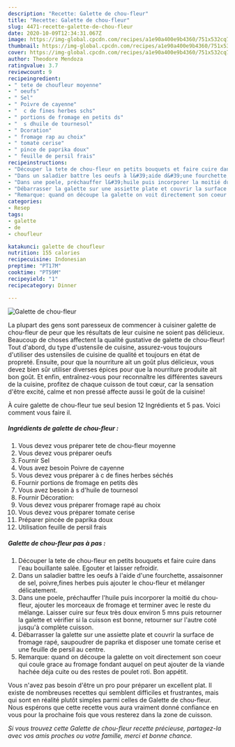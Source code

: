 ```yaml
---
description: "Recette: Galette de chou-fleur"
title: "Recette: Galette de chou-fleur"
slug: 4471-recette-galette-de-chou-fleur
date: 2020-10-09T12:34:31.067Z
image: https://img-global.cpcdn.com/recipes/a1e90a400e9b4360/751x532cq70/galette-de-chou-fleur-photo-principale-de-la-recette.jpg
thumbnail: https://img-global.cpcdn.com/recipes/a1e90a400e9b4360/751x532cq70/galette-de-chou-fleur-photo-principale-de-la-recette.jpg
cover: https://img-global.cpcdn.com/recipes/a1e90a400e9b4360/751x532cq70/galette-de-chou-fleur-photo-principale-de-la-recette.jpg
author: Theodore Mendoza
ratingvalue: 3.7
reviewcount: 9
recipeingredient:
- " tete de choufleur moyenne"
- " oeufs"
- " Sel"
- " Poivre de cayenne"
- "  c de fines herbes schs"
- " portions de fromage en petits ds"
- "  s dhuile de tournesol"
- " Dcoration"
- " fromage rap au choix"
- " tomate cerise"
- " pince de paprika doux"
- " feuille de persil frais"
recipeinstructions:
- "Découper la tete de chou-fleur en petits bouquets et faire cuire dans l&#39;eau bouillante salée. Egouter et laisser refroidir."
- "Dans un saladier battre les oeufs à l&#39;aide d&#39;une fourchette, assaisonner de sel, poivre,fines herbes puis ajouter le chou-fleur et mélanger délicatement."
- "Dans une poele, préchauffer l&#39;huile puis incorporer la moitié du chou-fleur, ajouter les morceaux de fromage et terminer avec le reste du mélange. Laisser cuire sur feux très doux environ 5 mns puis retourner la galette et vérifier si la cuisson est bonne, retourner sur l&#39;autre coté jusqu&#39;à complète cuisson."
- "Débarrasser la galette sur une assiette plate et couvrir la surface de fromage rapé, saupoudrer de paprika et disposer une tomate cerise et une feuille de persil au centre."
- "Remarque: quand on découpe la galette on voit directement son coeur qui coule grace au fromage fondant auquel on peut ajouter de la viande hachée déja cuite ou des restes de poulet roti. Bon appétit."
categories:
- Resep
tags:
- galette
- de
- choufleur

katakunci: galette de choufleur 
nutrition: 155 calories
recipecuisine: Indonesian
preptime: "PT17M"
cooktime: "PT59M"
recipeyield: "1"
recipecategory: Dinner

---
```



![Galette de chou-fleur](https://img-global.cpcdn.com/recipes/a1e90a400e9b4360/751x532cq70/galette-de-chou-fleur-photo-principale-de-la-recette.jpg)

La plupart des gens sont paresseux de commencer à cuisiner galette de chou-fleur de peur que les résultats de leur cuisine ne soient pas délicieux. Beaucoup de choses affectent la qualité gustative de galette de chou-fleur! Tout d'abord, du type d'ustensile de cuisine, assurez-vous toujours d'utiliser des ustensiles de cuisine de qualité et toujours en état de propreté. Ensuite, pour que la nourriture ait un goût plus délicieux, vous devez bien sûr utiliser diverses épices pour que la nourriture produite ait bon goût. Et enfin, entraînez-vous pour reconnaître les différentes saveurs de la cuisine, profitez de chaque cuisson de tout cœur, car la sensation d'être excité, calme et non pressé affecte aussi le goût de la cuisine!

<!--inarticleads1-->

À cuire galette de chou-fleur tue seul besion 12 Ingrédients et 5 pas. Voici comment vous faire il.

##### Ingrédients de galette de chou-fleur :

1. Vous devez vous préparer  tete de chou-fleur moyenne
1. Vous devez vous préparer  oeufs
1. Fournir  Sel
1. Vous avez besoin  Poivre de cayenne
1. Vous devez vous préparer  à c de fines herbes séchés
1. Fournir  portions de fromage en petits dès
1. Vous avez besoin  à s d&#39;huile de tournesol
1. Fournir  Décoration:
1. Vous devez vous préparer  fromage rapé au choix
1. Vous devez vous préparer  tomate cerise
1. Préparer  pincée de paprika doux
1. Utilisation  feuille de persil frais




<!--inarticleads2-->

##### Galette de chou-fleur pas à pas :

1. Découper la tete de chou-fleur en petits bouquets et faire cuire dans l&#39;eau bouillante salée. Egouter et laisser refroidir.
1. Dans un saladier battre les oeufs à l&#39;aide d&#39;une fourchette, assaisonner de sel, poivre,fines herbes puis ajouter le chou-fleur et mélanger délicatement.
1. Dans une poele, préchauffer l&#39;huile puis incorporer la moitié du chou-fleur, ajouter les morceaux de fromage et terminer avec le reste du mélange. Laisser cuire sur feux très doux environ 5 mns puis retourner la galette et vérifier si la cuisson est bonne, retourner sur l&#39;autre coté jusqu&#39;à complète cuisson.
1. Débarrasser la galette sur une assiette plate et couvrir la surface de fromage rapé, saupoudrer de paprika et disposer une tomate cerise et une feuille de persil au centre.
1. Remarque: quand on découpe la galette on voit directement son coeur qui coule grace au fromage fondant auquel on peut ajouter de la viande hachée déja cuite ou des restes de poulet roti. Bon appétit.




<!--inarticleads1-->

<p>
Vous n'avez pas besoin d'être un pro pour préparer un excellent plat. Il existe de nombreuses recettes qui semblent difficiles et frustrantes, mais qui sont en réalité plutôt simples parmi celles de Galette de chou-fleur. Nous espérons que cette recette vous aura vraiment donné confiance en vous pour la prochaine fois que vous resterez dans la zone de cuisson.
</p>

<p>
<i>Si vous trouvez cette Galette de chou-fleur recette précieuse, partagez-la avec vos amis proches ou votre famille, merci et bonne chance.</i>
</p>
